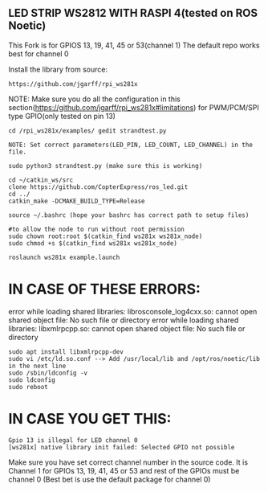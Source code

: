 ## LED STRIP WS2812 WITH RASPI 4(tested on ROS Noetic)
This Fork is for GPIOS 13, 19, 41, 45 or 53(channel 1)
The default repo works best for channel 0

Install the library from source:

```
https://github.com/jgarff/rpi_ws281x
```

NOTE: Make sure you do all the configuration in this section(https://github.com/jgarff/rpi_ws281x#limitations) for PWM/PCM/SPI type GPIO(only tested on pin 13)

``
cd /rpi_ws281x/examples/
gedit strandtest.py
``

``NOTE: Set correct parameters(LED_PIN, LED_COUNT, LED_CHANNEL) in the file.``

`sudo python3 strandtest.py (make sure this is working)`
```
cd ~/catkin_ws/src
clone https://github.com/CopterExpress/ros_led.git
cd ../
catkin_make -DCMAKE_BUILD_TYPE=Release

source ~/.bashrc (hope your bashrc has correct path to setup files)

#to allow the node to run without root permission
sudo chown root:root $(catkin_find ws281x ws281x_node)
sudo chmod +s $(catkin_find ws281x ws281x_node)

roslaunch ws281x example.launch
```

# IN CASE OF THESE ERRORS:

error while loading shared libraries: librosconsole_log4cxx.so: cannot open shared object file: No such file or directory
error while loading shared libraries: libxmlrpcpp.so: cannot open shared object file: No such file or directory

```
sudo apt install libxmlrpcpp-dev
sudo vi /etc/ld.so.conf --> Add /usr/local/lib and /opt/ros/noetic/lib in the next line
sudo /sbin/ldconfig -v
sudo ldconfig
sudo reboot
```
# IN CASE YOU GET THIS:
```
Gpio 13 is illegal for LED channel 0
[ws281x] native library init failed: Selected GPIO not possible
```
Make sure you have set correct channel number in the source code.
It is Channel 1 for GPIOs 13, 19, 41, 45 or 53 and rest of the GPIOs must be channel 0 (Best bet is use the default package for channel 0)



